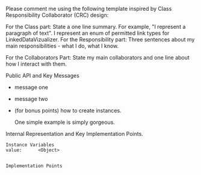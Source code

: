 Please comment me using the following template inspired by Class Responsibility Collaborator (CRC) design:

For the Class part:  State a one line summary. For example, "I represent a paragraph of text".
I represent an enum of permitted link types for LinkedDataVizualizer.
For the Responsibility part: Three sentences about my main responsibilities - what I do, what I know.

For the Collaborators Part: State my main collaborators and one line about how I interact with them. 

Public API and Key Messages

- message one   
- message two 
- (for bonus points) how to create instances.

   One simple example is simply gorgeous.
 
Internal Representation and Key Implementation Points.

    Instance Variables
	value:		<Object>


    Implementation Points